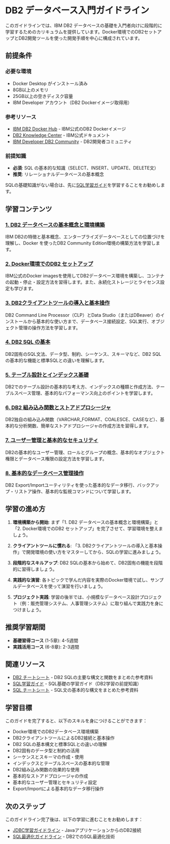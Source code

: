 # DB2 データベース入門ガイドライン

このガイドラインでは、IBM DB2 データベースの基礎を入門者向けに段階的に学習するためのカリキュラムを提供しています。Docker環境でのDB2セットアップとDB2開発ツールを使った開発手順を中心に構成されています。

## 前提条件

### 必要な環境
- Docker Desktop がインストール済み
- 8GB以上のメモリ
- 25GB以上の空きディスク容量
- IBM Developer アカウント（DB2 Dockerイメージ取得用）

### 参考リソース
- [IBM DB2 Docker Hub](https://hub.docker.com/r/ibmcom/db2) - IBM公式のDB2 Dockerイメージ
- [DB2 Knowledge Center](https://www.ibm.com/docs/en/db2/11.5) - IBM公式ドキュメント
- [IBM Developer DB2 Community](https://developer.ibm.com/databases/db2/) - DB2開発者コミュニティ

### 前提知識
- **必須**: SQL の基本的な知識（SELECT、INSERT、UPDATE、DELETE文）
- **推奨**: リレーショナルデータベースの基本概念

SQLの基礎知識がない場合は、先に[SQL学習ガイド](../sql/README.md)を学習することをお勧めします。

## 学習コンテンツ

### [1. DB2 データベースの基本概念と環境構築](https://fcircle-biz.github.io/tech_docs/guide/data-ai-category/database/db2/db2-learning-material-1.html)
IBM DB2の特徴と基本概念、エンタープライズデータベースとしての位置づけを理解し、Docker を使ったDB2 Community Edition環境の構築方法を学習します。

### [2. Docker環境でのDB2 セットアップ](https://fcircle-biz.github.io/tech_docs/guide/data-ai-category/database/db2/db2-learning-material-2.html)
IBM公式のDocker imagesを使用してDB2データベース環境を構築し、コンテナの起動・停止・設定方法を習得します。また、永続化ストレージとライセンス設定も学びます。

### [3. DB2クライアントツールの導入と基本操作](https://fcircle-biz.github.io/tech_docs/guide/data-ai-category/database/db2/db2-learning-material-3.html)
DB2 Command Line Processor（CLP）とData Studio（またはDBeaver）のインストールから基本的な使い方まで、データベース接続設定、SQL実行、オブジェクト管理の操作方法を学習します。

### [4. DB2 SQL の基本](https://fcircle-biz.github.io/tech_docs/guide/data-ai-category/database/db2/db2-learning-material-4.html)
DB2固有のSQL文法、データ型、制約、シーケンス、スキーマなど、DB2 SQLの基本的な機能と標準SQLとの違いを理解します。

### [5. テーブル設計とインデックス基礎](https://fcircle-biz.github.io/tech_docs/guide/data-ai-category/database/db2/db2-learning-material-5.html)
DB2でのテーブル設計の基本的な考え方、インデックスの種類と作成方法、テーブルスペース管理、基本的なパフォーマンス向上のポイントを学習します。

### [6. DB2 組み込み関数とストアドプロシージャ](https://fcircle-biz.github.io/tech_docs/guide/data-ai-category/database/db2/db2-learning-material-6.html)
DB2独自の組み込み関数（VARCHAR_FORMAT、COALESCE、CASEなど）、基本的な分析関数、簡単なストアドプロシージャの作成方法を習得します。

### [7. ユーザー管理と基本的なセキュリティ](https://fcircle-biz.github.io/tech_docs/guide/data-ai-category/database/db2/db2-learning-material-7.html)
DB2の基本的なユーザー管理、ロールとグループの概念、基本的なオブジェクト権限とデータベース権限の設定方法を学習します。

### [8. 基本的なデータベース管理操作](https://fcircle-biz.github.io/tech_docs/guide/data-ai-category/database/db2/db2-learning-material-8.html)
DB2 Export/Importユーティリティを使った基本的なデータ移行、バックアップ・リストア操作、基本的な監視コマンドについて学習します。

## 学習の進め方

1. **環境構築から開始**: まず「1. DB2 データベースの基本概念と環境構築」と「2. Docker環境でのDB2 セットアップ」を完了させて、学習環境を整えましょう。

2. **クライアントツールに慣れる**: 「3. DB2クライアントツールの導入と基本操作」で開発環境の使い方をマスターしてから、SQLの学習に進みましょう。

3. **段階的なスキルアップ**: DB2 SQLの基本から始めて、DB2固有の機能を段階的に習得しましょう。

4. **実践的な演習**: 各トピックで学んだ内容を実際のDocker環境で試し、サンプルデータベースを使って演習を行いましょう。

5. **プロジェクト実践**: 学習の後半では、小規模なデータベース設計プロジェクト（例：販売管理システム、人事管理システム）に取り組んで実践力を身につけましょう。

## 推奨学習期間

- **基礎習得コース** (1-5章): 4-5週間
- **実践活用コース** (6-8章): 2-3週間

## 関連リソース

- [DB2 チートシート](https://fcircle-biz.github.io/tech_docs/cheatsheet/databases/db2-cheatsheet.html) - DB2 SQLの主要な構文と関数をまとめた参考資料
- [SQL学習ガイド](../sql/README.md) - SQL基礎の学習ガイド（DB2学習の前提知識）
- [SQL チートシート](https://fcircle-biz.github.io/tech_docs/cheatsheet/databases/sql-cheatsheet.html) - SQL文の基本的な構文をまとめた参考資料

## 学習目標

このガイドを完了すると、以下のスキルを身につけることができます：

- Docker環境でのDB2データベース環境構築
- DB2クライアントツールによるDB2接続と基本操作
- DB2 SQLの基本構文と標準SQLとの違いの理解
- DB2固有のデータ型と制約の活用
- シーケンスとスキーマの作成・使用
- インデックスとテーブルスペースの基本的な管理
- DB2組み込み関数の効果的な使用
- 基本的なストアドプロシージャの作成
- 基本的なユーザー管理とセキュリティ設定
- Export/Importによる基本的なデータ移行操作

## 次のステップ

このガイドライン完了後は、以下の学習に進むことをお勧めします：

- [JDBC学習ガイドライン](../../java-ecosystem/jdbc/README.md) - JavaアプリケーションからのDB2接続
- [SQL最適化ガイドライン](../sql-optimization/README.md) - DB2でのSQL最適化技術